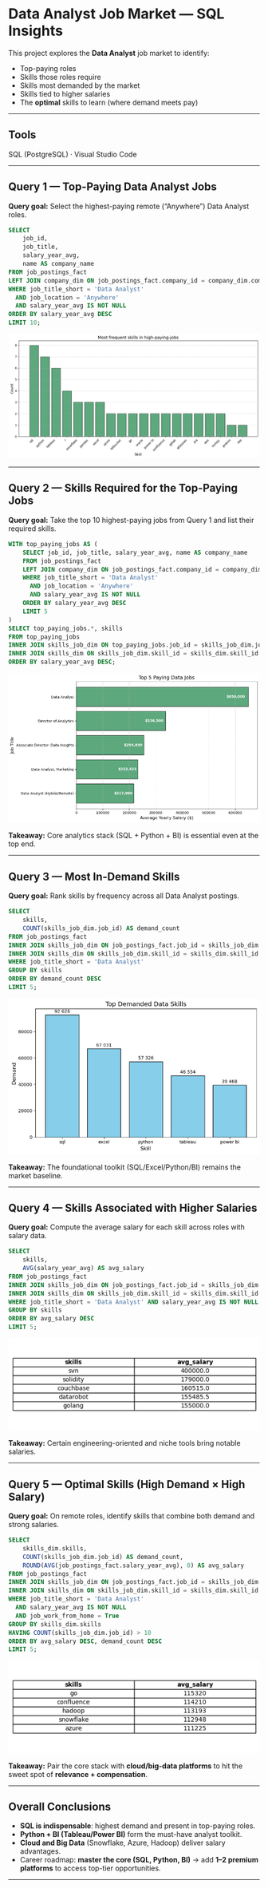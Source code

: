 # Data Analyst Job Market — SQL Insights

This project explores the **Data Analyst** job market to identify:
- Top-paying roles  
- Skills those roles require  
- Skills most demanded by the market  
- Skills tied to higher salaries  
- The **optimal** skills to learn (where demand meets pay)

---

## Tools
SQL (PostgreSQL) · Visual Studio Code

---

## Query 1 — Top-Paying Data Analyst Jobs
**Query goal:** Select the highest-paying remote (“Anywhere”) Data Analyst roles.

```sql
SELECT
    job_id,
    job_title,
    salary_year_avg,
    name AS company_name
FROM job_postings_fact
LEFT JOIN company_dim ON job_postings_fact.company_id = company_dim.company_id
WHERE job_title_short = 'Data Analyst'
  AND job_location = 'Anywhere'
  AND salary_year_avg IS NOT NULL
ORDER BY salary_year_avg DESC
LIMIT 10;
```

![Most Frequent Skills](./most_frequent_skills.png)


---

## Query 2 — Skills Required for the Top-Paying Jobs
**Query goal:** Take the top 10 highest-paying jobs from Query 1 and list their required skills.

```sql
WITH top_paying_jobs AS (
    SELECT job_id, job_title, salary_year_avg, name AS company_name
    FROM job_postings_fact
    LEFT JOIN company_dim ON job_postings_fact.company_id = company_dim.company_id
    WHERE job_title_short = 'Data Analyst'
      AND job_location = 'Anywhere'
      AND salary_year_avg IS NOT NULL
    ORDER BY salary_year_avg DESC
    LIMIT 5
)
SELECT top_paying_jobs.*, skills
FROM top_paying_jobs
INNER JOIN skills_job_dim ON top_paying_jobs.job_id = skills_job_dim.job_id
INNER JOIN skills_dim ON skills_job_dim.skill_id = skills_dim.skill_id
ORDER BY salary_year_avg DESC;
```

![Most Frequent Skills](./top_5_high_paying_jobs.png)

**Takeaway:** Core analytics stack (SQL + Python + BI) is essential even at the top end.

---

## Query 3 — Most In-Demand Skills
**Query goal:** Rank skills by frequency across all Data Analyst postings.

```sql
SELECT 
    skills,
    COUNT(skills_job_dim.job_id) AS demand_count
FROM job_postings_fact
INNER JOIN skills_job_dim ON job_postings_fact.job_id = skills_job_dim.job_id
INNER JOIN skills_dim ON skills_job_dim.skill_id = skills_dim.skill_id
WHERE job_title_short = 'Data Analyst'
GROUP BY skills
ORDER BY demand_count DESC
LIMIT 5;
```

![Most Frequent Skills](./top_demanded_skills.png)

**Takeaway:** The foundational toolkit (SQL/Excel/Python/BI) remains the market baseline.

---

## Query 4 — Skills Associated with Higher Salaries
**Query goal:** Compute the average salary for each skill across roles with salary data.

```sql
SELECT 
    skills,
    AVG(salary_year_avg) AS avg_salary
FROM job_postings_fact
INNER JOIN skills_job_dim ON job_postings_fact.job_id = skills_job_dim.job_id
INNER JOIN skills_dim ON skills_job_dim.skill_id = skills_dim.skill_id
WHERE job_title_short = 'Data Analyst' AND salary_year_avg IS NOT NULL
GROUP BY skills
ORDER BY avg_salary DESC
LIMIT 5;
```

 ![Most Frequent Skills](./4_top_paying_skills.png)


**Takeaway:** Certain engineering-oriented and niche tools bring notable salaries.

---

## Query 5 — Optimal Skills (High Demand × High Salary)
**Query goal:** On remote roles, identify skills that combine both demand and strong salaries.

```sql
SELECT
    skills_dim.skills,
    COUNT(skills_job_dim.job_id) AS demand_count,
    ROUND(AVG(job_postings_fact.salary_year_avg), 0) AS avg_salary
FROM job_postings_fact
INNER JOIN skills_job_dim ON job_postings_fact.job_id = skills_job_dim.job_id
INNER JOIN skills_dim ON skills_job_dim.skill_id = skills_dim.skill_id
WHERE job_title_short = 'Data Analyst'
  AND salary_year_avg IS NOT NULL
  AND job_work_from_home = True
GROUP BY skills_dim.skills
HAVING COUNT(skills_job_dim.job_id) > 10
ORDER BY avg_salary DESC, demand_count DESC
LIMIT 5;
```

![Most Frequent Skills](./5_optimal_skills.png)


**Takeaway:** Pair the core stack with **cloud/big-data platforms** to hit the sweet spot of **relevance + compensation**.

---

## Overall Conclusions
- **SQL is indispensable**: highest demand and present in top-paying roles.  
- **Python + BI (Tableau/Power BI)** form the must-have analyst toolkit.  
- **Cloud and Big Data** (Snowflake, Azure, Hadoop) deliver salary advantages.  
- Career roadmap: **master the core (SQL, Python, BI)** → add **1–2 premium platforms** to access top-tier opportunities.

---
